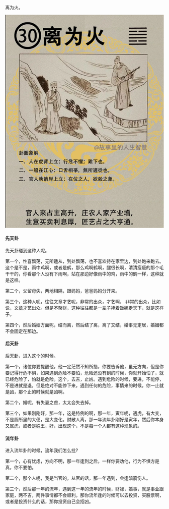 离为火。

![图片](../img/离为火.png)

#### 先天卦

先天卦碰到这种人呢。

第一个，性喜飘荡，无所适从，到处飘荡，也不喜欢待在家里边，到处跑来跑去。这个是不是，雨中鸡啊，或者是鹤，那么鸡啊鹤啊，腿很长啊，清清瘦瘦的那个毛干干的，你看那个人没有下雨啊，站在那边好像雨中的鸡，雨中的鹤一样，这种就是这样。

第二个，父留母失，两地相隔，跟妈妈，爸爸妈妈分开来。

第三个，这种人呢，往往文章才艺呢，非常的出众，才艺啊， 非常的出众，比如说，文章才艺出众。但是不聚财，这种往往都是一辈子捧着饭碗走天下，就是这样子。

第四个，然后婚姻方面呢，结而离，然后结了离，离了又结，婚事无定居，婚姻都不会固定在那边。

#### 后天卦

后天卦，进入这个的时候。

第一个，诸位你要提醒他，他一定茫然不知所措，你要告诉他，虽无方向，但是你要记得行危不惧，如果遇到危险不要怕，危险还没有到的时候，你就开始怕了，就已经危险了，怕就是危险。这个，去吉，止凶。遇到危险的时候，要进，不能停，不是进就是退，但是绝对不能停下来，遇到任何的危险，事情来的时候，你一止就是凶，那个止的时候就是凶啊。

第二个，婚呢，有失妻之虑，太太会失去掉。

第三个，如果刚刚好，那一年，这是特例的啊，那一年，寅年呢，遇虎，有大变，不是厕所里的大便，是大变化。财散人离，那一年流年卦刚好是寅年，然后你本身又属虎，或者是姓王，好，出现这个，不是每一个人都有这种现象的。

#### 流年卦

进入流年卦的时候，流年我们怎么批?

第一个，心有忧虑，方向不明，那一年逢到之后，一样你要劝他，行为不惧方是真，你不要怕。

第二个，那个人呢，我是当官的，从官的话，那一年遇到，会逢暗箭伤人。

第三个，然后那一年的流年，遇到这一年的流年的时候，财禄，婚事，就是事业跟家庭，两不吉，两件事情都不会顺利。那你流年逢的时候可以去投资，买股票啊，或者是投资什么的话，那你投资自己会招凶。